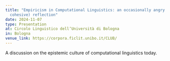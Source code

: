 ```yaml
---
title: "Empiricism in Computational Linguistics: an occasionally angry (but mostly
  cohesive) reflection"
date: 2024-11-07
type: Presentation
at: Circolo Linguistico dell’Università di Bologna
in: Bologna
venue_link: https://corpora.ficlit.unibo.it/CLUB/
---
```


A discussion on the epistemic culture of computational linguistics today.